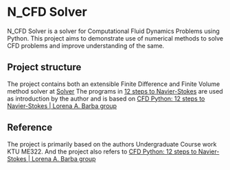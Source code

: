 # N_CFD Solver
N_CFD Solver is a solver for Computational Fluid Dynamics Problems using Python.
This project aims to demonstrate use of numerical methods to solve CFD problems and improve understanding of the same.

## Project structure
The project contains both an extensible Finite Difference and Finite Volume method solver at [Solver](./Solver/)
The programs in [12 steps to Navier-Stokes](./12%20steps%20to%20Navier-Stokes/) are used as introduction by the author and is based on [CFD Python: 12 steps to Navier-Stokes | Lorena A. Barba group](https://lorenabarba.com/blog/cfd-python-12-steps-to-navier-stokes/)
## Reference
The project is primarily based on the authors Undergraduate Course work KTU ME322.
And the project also refers to [CFD Python: 12 steps to Navier-Stokes | Lorena A. Barba group](https://lorenabarba.com/blog/cfd-python-12-steps-to-navier-stokes/)